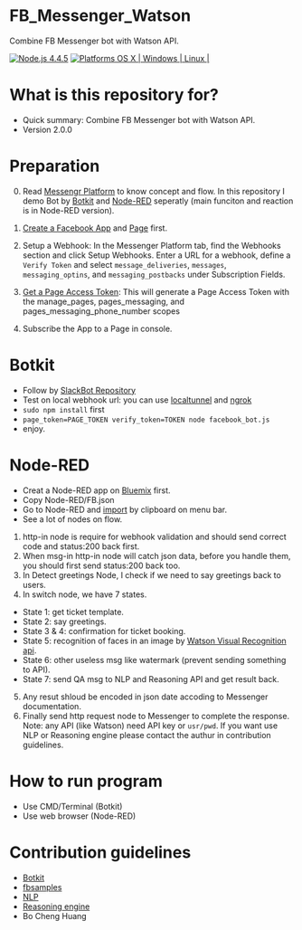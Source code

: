 # FB_Messenger_Watson
Combine FB Messenger bot with Watson API.

[![Node.js 4.4.5](https://img.shields.io/badge/Node.js-4.4.5-orange.svg)](https://nodejs.org/en/)
[![Platforms OS X | Windows | Linux |](https://img.shields.io/badge/Platforms-OS%20X%20%7C%20Windows%20%7C%20Linux%20-lightgray.svg)](https://nodejs.org/en/)

# What is this repository for? ###

* Quick summary: Combine FB Messenger bot with Watson API.
* Version 2.0.0

# Preparation ###

0. Read [Messengr Platform](https://developers.facebook.com/docs/messenger-platform/product-overview/setup) to know concept and flow. In this repository I demo Bot by [Botkit](https://github.com/howdyai/botkit) and [Node-RED](http://nodered.org/) seperatly (main funciton and reaction is in Node-RED version).

1. [Create a Facebook App](https://developers.facebook.com/quickstarts/?platform=web) and [Page](https://www.facebook.com/pages/create/) first.

2. Setup a Webhook: In the Messenger Platform tab, find the Webhooks section and click Setup Webhooks. Enter a URL for a webhook, define a `Verify Token` and select `message_deliveries`, `messages`, `messaging_optins`, and `messaging_postbacks` under Subscription Fields.

3. [Get a Page Access Token](https://developers.facebook.com/quickstarts/?platform=web): This will generate a Page Access Token with the manage_pages, pages_messaging, and pages_messaging_phone_number scopes

4. Subscribe the App to a Page in console.

# Botkit ###

* Follow by [SlackBot Repository](https://github.com/BoChengHuang/SlackBot_Watson)
* Test on local webhook url: you can use [localtunnel](https://localtunnel.github.io/www/) and [ngrok](https://ngrok.com)
* `sudo npm install` first 
* `page_token=PAGE_TOKEN verify_token=TOKEN node facebook_bot.js`
* enjoy.

# Node-RED ###

* Creat a Node-RED app on [Bluemix](https://console.ng.bluemix.net/docs/starters/Node-RED/nodered.html#nodered) first.
* Copy Node-RED/FB.json
* Go to Node-RED and [import](http://developers.sensetecnic.com/article/how-to-import-a-node-red-flow/) by clipboard on menu bar.
* See a lot of nodes on flow.

1. http-in node is require for webhook validation and should send correct code and status:200 back first.
2. When msg-in http-in node will catch json data, before you handle them, you should first send status:200 back too.
3. In Detect greetings Node, I check if we need to say greetings back to users.
4. In switch node, we have 7 states.
* State 1: get ticket template.
* State 2: say greetings.
* State 3 & 4: confirmation for ticket booking.
* State 5: recognition of faces in an image by [Watson Visual Recognition api](https://www.ibm.com/watson/developercloud/doc/visual-recognition/).
* State 6: other useless msg like watermark (prevent sending something to API).
* State 7: send QA msg to NLP and Reasoning API and get result back.
5. Any resut shloud be encoded in json date accoding to Messenger documentation.
6. Finally send http request node to Messenger to complete the response.
Note: any API (like Watson) need API key or `usr/pwd`. If you want use NLP or Reasoning engine please contact the authur in contribution guidelines.

# How to run program ###
* Use CMD/Terminal (Botkit)
* Use web browser (Node-RED)

# Contribution guidelines ###
* [Botkit](https://github.com/howdyai/botkit)
* [fbsamples](https://github.com/fbsamples/messenger-platform-samples)
* [NLP](https://github.com/jarwow)
* [Reasoning engine](https://github.com/jimmyliao)
* Bo Cheng Huang

